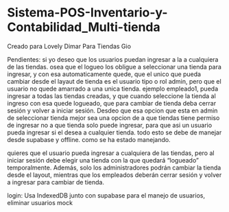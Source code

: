 # Sistema-POS-Inventario-y-Contabilidad_Multi-tienda
Creado para Lovely Dimar
Para Tiendas Gio

Pendientes:
si yo deseo que los usuarios puedan ingresar a la a cualquiera de las tiendas. osea que el logueo los obligue a seleccionar una tienda para ingresar, y con esa automaticamente quede, que el unico que pueda cambiar desde el layaut de tienda es el usuario tipo o rol admin, pero que el usuario no quede amarrado a una unica tienda. ejemplo empleado1, pueda ingresar a todas las tiendas creadas, y que cuando seleccione la tienda al ingreso con esa quede logueado, que para cambiar de tienda deba cerrar sesión y volver a iniciar sesión. Desdeo que esa opcion que esta en admin de seleccionar tienda mejor sea una opcion de a que tiendas tiene permiso de ingresar no a que tienda solo puede ingresar, para que asi un usuario pueda ingresar si el desea a cualquier tienda. todo esto se debe de manejar desde supabase y offline. como se ha estado manejando.

quieres que el usuario pueda ingresar a cualquiera de las tiendas, pero al iniciar sesión debe elegir una tienda con la que quedará “logueado” temporalmente. Además, solo los administradores podrán cambiar la tienda desde el layout, mientras que los empleados deberán cerrar sesión y volver a ingresar para cambiar de tienda.


login:
  Usa IndexedDB junto con supabase para el manejo de usuarios, eliminar usuarios mock